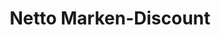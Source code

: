 ---
title: "Netto Marken-Discount"
url: /leipzig/netto-marken-discount-loebauer-strasse/
shop: Supermarkt
---